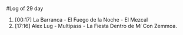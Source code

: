 #Log of 29 day

1. [00:17] La Barranca - El Fuego de la Noche - El Mezcal
1. [17:16] Alex Lug - Multipass - La Fiesta Dentro de Mí Con Zemmoa.
